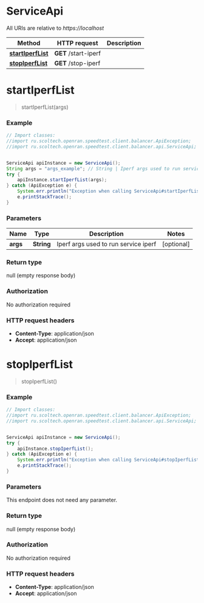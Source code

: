 # ServiceApi

All URIs are relative to *https://localhost*

Method | HTTP request | Description
------------- | ------------- | -------------
[**startIperfList**](ServiceApi.md#startIperfList) | **GET** /start-iperf | 
[**stopIperfList**](ServiceApi.md#stopIperfList) | **GET** /stop-iperf | 


<a name="startIperfList"></a>
# **startIperfList**
> startIperfList(args)





### Example
```java
// Import classes:
//import ru.scoltech.openran.speedtest.client.balancer.ApiException;
//import ru.scoltech.openran.speedtest.client.balancer.api.ServiceApi;


ServiceApi apiInstance = new ServiceApi();
String args = "args_example"; // String | Iperf args used to run service iperf
try {
    apiInstance.startIperfList(args);
} catch (ApiException e) {
    System.err.println("Exception when calling ServiceApi#startIperfList");
    e.printStackTrace();
}
```

### Parameters

Name | Type | Description  | Notes
------------- | ------------- | ------------- | -------------
 **args** | **String**| Iperf args used to run service iperf | [optional]

### Return type

null (empty response body)

### Authorization

No authorization required

### HTTP request headers

 - **Content-Type**: application/json
 - **Accept**: application/json

<a name="stopIperfList"></a>
# **stopIperfList**
> stopIperfList()





### Example
```java
// Import classes:
//import ru.scoltech.openran.speedtest.client.balancer.ApiException;
//import ru.scoltech.openran.speedtest.client.balancer.api.ServiceApi;


ServiceApi apiInstance = new ServiceApi();
try {
    apiInstance.stopIperfList();
} catch (ApiException e) {
    System.err.println("Exception when calling ServiceApi#stopIperfList");
    e.printStackTrace();
}
```

### Parameters
This endpoint does not need any parameter.

### Return type

null (empty response body)

### Authorization

No authorization required

### HTTP request headers

 - **Content-Type**: application/json
 - **Accept**: application/json


